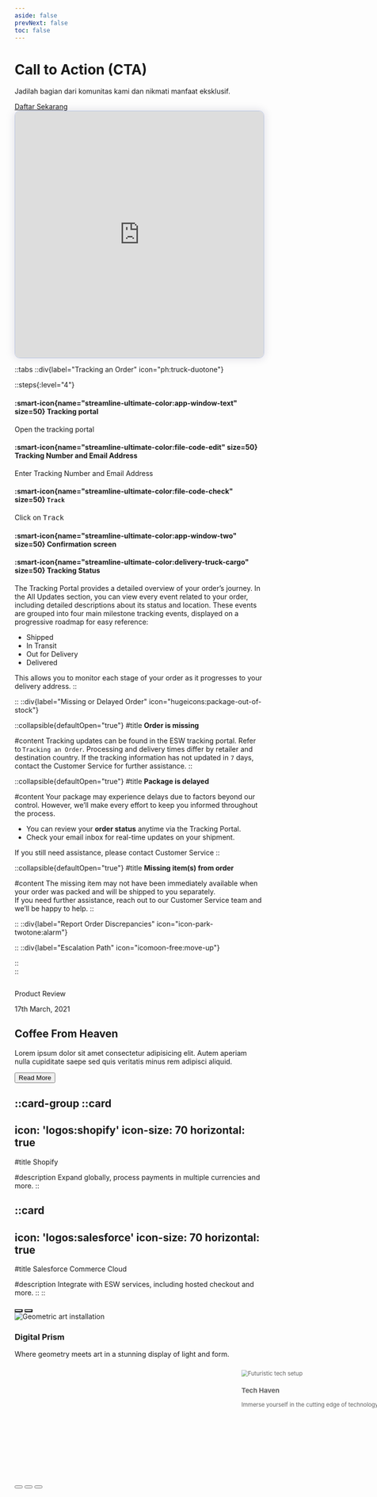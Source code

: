 ```yaml
---
aside: false
prevNext: false
toc: false
---
```


<body class="flex items-center justify-center min-h-screen bg-gray-900">
  <div 
    class="relative w-full h-full bg-cover bg-center flex items-center justify-center p-8 my-8 dui-bg-fixed"
    style="background-image: url('/1banner_0128cc4f-1cf0-4f6d-b488-b040099a2d90_1024x1024.webp');">
    
  <div class="p-8 bg-gray-300/40 backdrop-blur-md text-gray-900/90 rounded-xl shadow-lg text-center w-full max-w-full mx-2">
      <h1 class="text-4xl font-bold mb-4">Call to Action (CTA)</h1>
      <p class="text-lg mb-8">Jadilah bagian dari komunitas kami dan nikmati manfaat eksklusif.</p>
      <a href="https://github.com/idugeni" target="_blank" rel="noopener noreferrer"
         class="btn btn-neutral btn-wide">Daftar Sekarang</a>
    </div>
    
  </div>
</body>







<div>
  <script async src="https://js.storylane.io/js/v2/storylane.js"></script>
  <div class="sl-embed" style="position:relative;width:100%;height:500px;transform:scale(1)">
    <iframe loading="lazy" class="sl-demo" src="https://demo.esw.com/demo/qqk5g03mtfbu?embed=inline" name="sl-embed" allow="fullscreen" allowfullscreen style="position:absolute;top:0;left:0;width:100%!important;height:100%!important;border:1px solid rgba(63,95,172,0.35);box-shadow: 0px 0px 18px rgba(26, 19, 72, 0.15);border-radius:10px;box-sizing:border-box;"></iframe>
  </div>
</div>


::tabs
  ::div{label="Tracking an Order" icon="ph:truck-duotone"}
  
  ::steps{:level="4"}

  #### :smart-icon{name="streamline-ultimate-color:app-window-text" size=50} Tracking portal

  Open the tracking portal

  #### :smart-icon{name="streamline-ultimate-color:file-code-edit" size=50} Tracking Number and Email Address

  Enter Tracking Number and Email Address

  #### :smart-icon{name="streamline-ultimate-color:file-code-check" size=50} `Track`

  Click on <kbd class="min-h-7.5 inline-flex justify-center items-center py-1 px-1.5 bg-white border border-gray-200 font-JetBrains Mono text-sm text-gray-800 shadow-[0px_2px_0px_0px_rgba(0,0,0,0.08)] dark:bg-neutral-900 dark:border-neutral-700 dark:text-neutral-200 dark:shadow-[0px_2px_0px_0px_rgba(255,255,255,0.1)] rounded-md">
    Track
  </kbd>

  #### :smart-icon{name="streamline-ultimate-color:app-window-two" size=50} Confirmation screen

  #### :smart-icon{name="streamline-ultimate-color:delivery-truck-cargo" size=50} Tracking Status
  
  The Tracking Portal provides a detailed overview of your order’s journey. In the All Updates section, you can view every event related to your order, including detailed descriptions about its status and location.
  These events are grouped into four main milestone tracking events, displayed on a progressive roadmap for easy reference:
  
  - Shipped
  - In Transit
  - Out for Delivery
  - Delivered

  This allows you to monitor each stage of your order as it progresses to your delivery address.
  ::
  
  ::
  ::div{label="Missing or Delayed Order" icon="hugeicons:package-out-of-stock"}

  ::collapsible{defaultOpen="true"}
  #title
  **Order is missing**

  #content
  Tracking updates can be found in the ESW tracking portal. Refer to `Tracking an Order`. Processing and delivery times differ by retailer and destination country. If the tracking information has not updated in `7` days, contact the Customer Service for further assistance.
  ::

  ::collapsible{defaultOpen="true"}
  #title
  **Package is delayed**

  #content
  Your package may experience delays due to factors beyond our control. However, we’ll make every effort to keep you informed throughout the process. 
  
  - You can review your **order status** anytime via the Tracking Portal.
  - Check your email inbox for real-time updates on your shipment.
  
  If you still need assistance, please contact Customer Service
  ::

  ::collapsible{defaultOpen="true"}
  #title
  **Missing item(s) from order**

  #content
  The missing item may not have been immediately available when your order was packed and will be shipped to you separately.<br>
  If you need further assistance, reach out to our Customer Service team and we’ll be happy to help.
  ::

  
  ::
  ::div{label="Report Order Discrepancies" icon="icon-park-twotone:alarm"}
  

  ::
  ::div{label="Escalation Path" icon="icomoon-free:move-up"}



  ::  
::






<section class="container mx-auto p-10 md:py-20 px-0 md:p-10 md:px-0">
    <section class="relative px-10 md:p-0 transform duration-500 shadow-sm">
        <img class="xl:max-w-6xl" src="https://images.pexels.com/photos/5990153/pexels-photo-5990153.jpeg?auto=compress&amp;cs=tinysrgb&amp;dpr=3&amp;h=750&amp;w=1860" alt="">
        <div class="content bg-white p-2 pt-8 md:p-12 pb-12 lg:max-w-lg w-full lg:absolute top-48 right-5">
            <div class="flex justify-between font-bold text-sm">
                <p>Product Review</p>
                <p class="text-gray-400">17th March, 2021</p>
            </div>
            <h2 class="text-3xl font-semibold mt-4 md:mt-10">Coffee From Heaven</h2>
            <p class="my-3 text-justify font-medium text-gray-700 leading-relaxed">Lorem ipsum dolor sit amet
                consectetur adipisicing elit. Autem aperiam nulla cupiditate saepe sed quis veritatis minus rem adipisci
                aliquid.</p>
            <button class="mt-2 md:mt-5 p-3 px-5 bg-black text-white font-bold text-sm hover:bg-purple-800">Read
          More</button>
        </div>
    </section>
</section>




::card-group
  ::card
  ---
  icon: 'logos:shopify'
  icon-size: 70
  horizontal: true
  ---

  #title
  Shopify

  #description
  Expand globally, process payments in multiple currencies and more.
  ::

  ::card
  ---
  icon: 'logos:salesforce'
  icon-size: 70
  horizontal: true
  ---

  #title
  Salesforce Commerce Cloud

  #description
  Integrate with ESW services, including hosted checkout and more.
  ::
::



 <style>
        .carousel-container {
            perspective: 1000px;
            touch-action: pan-y pinch-zoom;
        }

        .carousel-track {
            transform-style: preserve-3d;
            transition: transform 0.5s cubic-bezier(0.23, 1, 0.32, 1);
        }

        .carousel-item {
            backface-visibility: hidden;
            transition: all 0.5s cubic-bezier(0.23, 1, 0.32, 1);
        }

        .carousel-item.active {
            opacity: 1;
            transform: scale(1) translateZ(0);
        }

        @media (max-width: 640px) {
            .carousel-item.prev {
                opacity: 0;
                transform: scale(0.8) translateX(-50%) translateZ(-100px);
            }

            .carousel-item.next {
                opacity: 0;
                transform: scale(0.8) translateX(50%) translateZ(-100px);
            }
        }

        @media (min-width: 641px) {
            .carousel-item.prev {
                opacity: 0.7;
                transform: scale(0.9) translateX(-100%) translateZ(-100px);
            }

            .carousel-item.next {
                opacity: 0.7;
                transform: scale(0.9) translateX(100%) translateZ(-100px);
            }
        }

        .carousel-item.is-hidden {
            opacity: 0;
            transform: scale(0.8) translateZ(-200px);
        }

        .nav-button {
            transition: all 0.3s;
            background: rgba(255, 255, 255, 0.1);
            backdrop-filter: blur(8px);
            -webkit-backdrop-filter: blur(8px);
        }

        @media (hover: hover) {
            .nav-button:hover {
                background: rgba(255, 255, 255, 0.2);
                transform: scale(1.1);
            }
        }

        .nav-button:active {
            transform: scale(0.95);
        }

        .progress-bar {
            transition: width 0.5s cubic-bezier(0.23, 1, 0.32, 1);
        }
    </style>
</head>
<body class="bg-black min-h-screen flex items-center justify-center overflow-hidden p-4 sm:p-8">
    <!-- Background effects -->
    <div class="fixed inset-0 -z-10">
        <div class="absolute inset-0 bg-gradient-to-br from-violet-900/20 via-purple-900/20 to-fuchsia-900/20"></div>
        <div class="absolute top-1/4 left-1/4 w-48 h-48 sm:w-96 sm:h-96 bg-violet-500/10 rounded-full filter blur-3xl"></div>
        <div class="absolute bottom-1/4 right-1/4 w-48 h-48 sm:w-96 sm:h-96 bg-fuchsia-500/10 rounded-full filter blur-3xl"></div>
    </div>
<!-- Main container -->
    <div class="w-full max-w-6xl mx-auto">
        <!-- Carousel container -->
        <div class="carousel-container relative">
            <!-- Progress bar -->
            <div class="absolute top-0 left-0 right-0 h-1 bg-white/10 rounded-full overflow-hidden z-20">
                <div class="progress-bar absolute top-0 left-0 h-full w-1/3 bg-gradient-to-r from-violet-500 to-fuchsia-500"></div>
            </div>
<!-- Navigation buttons -->
            <button class="nav-button absolute left-2 sm:left-4 top-1/2 -translate-y-1/2 w-10 h-10 sm:w-12 sm:h-12 rounded-full flex items-center justify-center z-20 text-white touch-manipulation" onclick="prevSlide()" title="Previous slide">
                <svg class="w-5 h-5 sm:w-6 sm:h-6" fill="none" stroke="currentColor" viewBox="0 0 24 24">
                    <path stroke-linecap="round" stroke-linejoin="round" stroke-width="2" d="M15 19l-7-7 7-7"></path>
                </svg>
            </button>
            
  <button class="nav-button absolute right-2 sm:right-4 top-1/2 -translate-y-1/2 w-10 h-10 sm:w-12 sm:h-12 rounded-full flex items-center justify-center z-20 text-white touch-manipulation" onclick="nextSlide()" title="Next slide">
                <svg class="w-5 h-5 sm:w-6 sm:h-6" fill="none" stroke="currentColor" viewBox="0 0 24 24">
                    <path stroke-linecap="round" stroke-linejoin="round" stroke-width="2" d="M9 5l7 7-7 7"></path>
</svg>
            </button>
<!-- Carousel track -->
            <div class="carousel-track relative h-[400px] sm:h-[500px] md:h-[600px] overflow-hidden">
                <!-- Carousel items -->
                <div class="carousel-item active absolute top-0 left-0 w-full h-full">
                    <div class="w-full h-full p-4 sm:p-8">
                        <div class="w-full h-full rounded-xl sm:rounded-2xl overflow-hidden relative group">
                            <img src="https://images.unsplash.com/photo-1515462277126-2dd0c162007a?auto=format&fit=crop&q=80" alt="Geometric art installation" class="absolute inset-0 w-full h-full object-cover transition-transform duration-500 group-hover:scale-110" />
                            <div class="absolute inset-0 bg-gradient-to-br from-violet-500/40 to-purple-500/40 mix-blend-overlay"></div>
                            <div class="absolute inset-x-0 bottom-0 p-4 sm:p-8 bg-gradient-to-t from-black/80 via-black/40 to-transparent">
                                <h3 class="text-white text-xl sm:text-2xl md:text-3xl font-bold mb-2 sm:mb-3">Digital Prism</h3>
                                <p class="text-gray-200 text-sm sm:text-base md:text-lg max-w-2xl">Where geometry meets art in a stunning display of light and form.</p>
                            </div>
                        </div>
                    </div>
                </div>

<div class="carousel-item next absolute top-0 left-0 w-full h-full">
                    <div class="w-full h-full p-4 sm:p-8">
                        <div class="w-full h-full rounded-xl sm:rounded-2xl overflow-hidden relative group">
                            <img src="https://images.unsplash.com/photo-1550745165-9bc0b252726f?auto=format&fit=crop&q=80" alt="Futuristic tech setup" class="absolute inset-0 w-full h-full object-cover transition-transform duration-500 group-hover:scale-110" />
                            <div class="absolute inset-0 bg-gradient-to-br from-fuchsia-500/40 to-pink-500/40 mix-blend-overlay"></div>
                            <div class="absolute inset-x-0 bottom-0 p-4 sm:p-8 bg-gradient-to-t from-black/80 via-black/40 to-transparent">
                                <h3 class="text-white text-xl sm:text-2xl md:text-3xl font-bold mb-2 sm:mb-3">Tech Haven</h3>
                                <p class="text-gray-200 text-sm sm:text-base md:text-lg max-w-2xl">Immerse yourself in the cutting edge of technology and innovation.</p>
                            </div>
                        </div>
                    </div>
                </div>

  <div class="carousel-item is-hidden absolute top-0 left-0 w-full h-full">
                    <div class="w-full h-full p-4 sm:p-8">
                        <div class="w-full h-full rounded-xl sm:rounded-2xl overflow-hidden relative group">
                            <img src="https://images.unsplash.com/photo-1614850523459-c2f4c699c52e?auto=format&fit=crop&q=80" alt="Abstract digital art" class="absolute inset-0 w-full h-full object-cover transition-transform duration-500 group-hover:scale-110" />
                            <div class="absolute inset-0 bg-gradient-to-br from-pink-500/40 to-rose-500/40 mix-blend-overlay"></div>
                            <div class="absolute inset-x-0 bottom-0 p-4 sm:p-8 bg-gradient-to-t from-black/80 via-black/40 to-transparent">
                                <h3 class="text-white text-xl sm:text-2xl md:text-3xl font-bold mb-2 sm:mb-3">Neural Dreams</h3>
                                <p class="text-gray-200 text-sm sm:text-base md:text-lg max-w-2xl">AI-generated masterpieces that blur the line between human and machine creativity.</p>
                            </div>
                        </div>
                    </div>
                </div>
            </div>
<!-- Indicators -->
            <div class="absolute bottom-2 sm:bottom-4 left-1/2 -translate-x-1/2 flex gap-1 sm:gap-2 z-20">
                <button class="w-8 sm:w-12 h-1 sm:h-1.5 rounded-full bg-white/40 hover:bg-white/60 transition-colors" title="Go to slide 1"></button>
                <button class="w-8 sm:w-12 h-1 sm:h-1.5 rounded-full bg-white/20 hover:bg-white/60 transition-colors" title="Go to slide 2"></button>
                <button class="w-8 sm:w-12 h-1 sm:h-1.5 rounded-full bg-white/20 hover:bg-white/60 transition-colors" title="Go to slide 3"></button>
            </div>
        </div>
    </div>

<script>
(function () {
  const start = () => {
    let current = 0;

    const track      = document.querySelector('.carousel-track');
    const container  = document.querySelector('.carousel-container');
    const slides     = Array.from(document.querySelectorAll('.carousel-item'));
    const progress   = document.querySelector('.progress-bar');
    const prevBtn    = document.querySelector('button[title="Previous slide"]');
    const nextBtn    = document.querySelector('button[title="Next slide"]');
    const indicators = Array.from(document.querySelectorAll('[title^="Go to slide"]'));

    if (!track || !container || slides.length === 0) return;

    let timerId = null;
    let touchStartX = 0;

    function applyState() {
      slides.forEach((el, i) => {
        el.className = 'carousel-item absolute top-0 left-0 w-full h-full';
        if (i === current) {
          el.classList.add('active');
        } else if (i === (current + 1) % slides.length) {
          el.classList.add('next');
        } else if (i === (current - 1 + slides.length) % slides.length) {
          el.classList.add('prev');
        } else {
          el.classList.add('is-hidden'); // <— renamed to avoid Tailwind .hidden
        }
      });

      indicators.forEach((dot, i) => {
        dot.className = `w-8 sm:w-12 h-1 sm:h-1.5 rounded-full transition-colors ${i === current ? 'bg-white/60' : 'bg-white/20'} hover:bg-white/60`;
        dot.setAttribute('aria-selected', i === current ? 'true' : 'false');
      });

      if (progress) {
        progress.style.width = `${((current + 1) / slides.length) * 100}%`;
      }
    }

    function next() {
      current = (current + 1) % slides.length;
      applyState();
      restart();
    }
    function prev() {
      current = (current - 1 + slides.length) % slides.length;
      applyState();
      restart();
    }

    function restart() {
      stop();
      timerId = setInterval(next, 5000);
    }
    function stop() {
      if (timerId) clearInterval(timerId);
      timerId = null;
    }

    // Buttons (works even if inline onclicks exist)
    if (prevBtn) prevBtn.addEventListener('click', prev);
    if (nextBtn) nextBtn.addEventListener('click', next);

    // Make them available for inline handlers too
    window.prevSlide = prev;
    window.nextSlide = next;

    // Indicators
    indicators.forEach((dot, i) => dot.addEventListener('click', () => { current = i; applyState(); restart(); }));

    // Touch swipe
    track.addEventListener('touchstart', (e) => { if (e.changedTouches?.[0]) touchStartX = e.changedTouches[0].screenX; }, { passive: true });
    track.addEventListener('touchend', (e) => {
      const endX = e.changedTouches?.[0]?.screenX ?? touchStartX;
      const dx = touchStartX - endX;
      if (Math.abs(dx) > 50) (dx > 0 ? next : prev)();
    }, { passive: true });

    // Pause on hover (desktop)
    container.addEventListener('mouseenter', stop);
    container.addEventListener('mouseleave', restart);

    // Keyboard support
    container.tabIndex = 0;
    container.addEventListener('keydown', (e) => {
      if (e.key === 'ArrowRight') { next(); e.preventDefault(); }
      if (e.key === 'ArrowLeft')  { prev(); e.preventDefault(); }
    });

    // Go!
    applyState();
    restart();
  };

  // Ensure DOM is ready
  if (document.readyState === 'loading') {
    document.addEventListener('DOMContentLoaded', start);
  } else {
    start();
  }
})();
</script>
</body>
</html>
